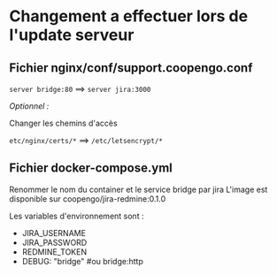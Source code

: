 # Changement a effectuer lors de l'update serveur

## Fichier __nginx/conf/support.coopengo.conf__

`server bridge:80` ==> `server jira:3000`

*Optionnel :*

Changer les chemins d'accès

`etc/nginx/certs/*` ==> `/etc/letsencrypt/*`

## Fichier __docker-compose.yml__

Renommer le nom du container et le service bridge par jira
L'image est disponible sur coopengo/jira-redmine:0.1.0

Les variables d'environnement sont :
* JIRA_USERNAME
* JIRA_PASSWORD
* REDMINE_TOKEN
* DEBUG: "bridge" #ou bridge:http
